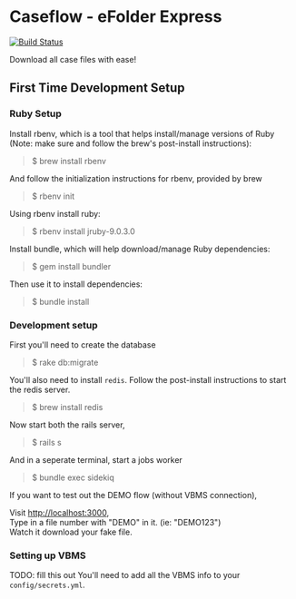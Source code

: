 # Caseflow - eFolder Express
[![Build Status](https://travis-ci.org/department-of-veterans-affairs/caseflow-efolder.svg?branch=master)](https://travis-ci.org/department-of-veterans-affairs/caseflow-efolder)

Download all case files with ease!

## First Time Development Setup

### Ruby Setup

Install rbenv, which is a tool that helps install/manage versions of Ruby (Note: make sure and follow the brew's post-install instructions):

> $ brew install rbenv

And follow the initialization instructions for rbenv, provided by brew

> $ rbenv init

Using rbenv install ruby:

> $ rbenv install jruby-9.0.3.0

Install bundle, which will help download/manage Ruby dependencies:

> $ gem install bundler

Then use it to install dependencies:

> $ bundle install

### Development setup

First you'll need to create the database

> $ rake db:migrate

You'll also need to install `redis`. Follow the post-install instructions
to start the redis server.

> $ brew install redis

Now start both the rails server,

> $ rails s

And in a seperate terminal, start a jobs worker

> $ bundle exec sidekiq

If you want to test out the DEMO flow (without VBMS connection), 

Visit [http://localhost:3000](),  
Type in a file number with "DEMO" in it. (ie: "DEMO123")  
Watch it download your fake file.


### Setting up VBMS

TODO: fill this out
You'll need to add all the VBMS info to your `config/secrets.yml`.
